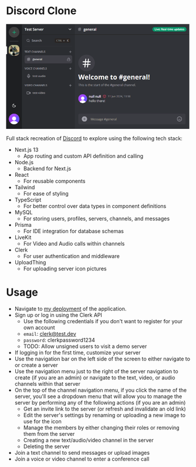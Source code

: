 # Discord Clone
<img src="https://raw.githubusercontent.com/jtiemens34/discord-clone/main/readme_images/screenshot.png" alt="Screenshot of a text channel" width="500" />

Full stack recreation of [Discord](https://discord.com/) to explore using the following tech stack:
- Next.js 13
  - App routing and custom API definition and calling
- Node.js
  - Backend for Next.js
- React
  - For reusable components
- Tailwind
  - For ease of styling
- TypeScript
  - For better control over data types in component definitions
- MySQL
  - For storing users, profiles, servers, channels, and messages
- Prisma
  - For IDE integration for database schemas
- LiveKit
  - For Video and Audio calls within channels
- Clerk
  - For user authentication and middleware
- UploadThing
  - For uploading server icon pictures

# Usage
- Navigate to [my deployment](https://ele-discord-clone.up.railway.app/) of the application.
- Sign up or log in using the Clerk API
  - Use the following credentials if you don't want to register for your own account
  - `email`: clerk@test.dev
  - `password`: clerkpassword1234
  - TODO: Allow unsigned users to visit a demo server
- If logging in for the first time, customize your server
- Use the navigation bar on the left side of the screen to either navigate to or create a server
- Use the navigation menu just to the right of the server navigation to create (if you are an admin) or navigate to the text, video, or audio channels within that server
- On the top of the channel navigation menu, if you click the name of the server, you'll see a dropdown menu that will allow you to manage the server by performing any of the following actions (if you are an admin)
  - Get an invite link to the server (or refresh and invalidate an old link)
  - Edit the server's settings by renaming or uploading a new image to use for the icon
  - Manage the members by either changing their roles or removing them from the server
  - Creating a new text/audio/video channel in the server
  - Deleting the server
- Join a text channel to send messages or upload images
- Join a voice or video channel to enter a conference call
